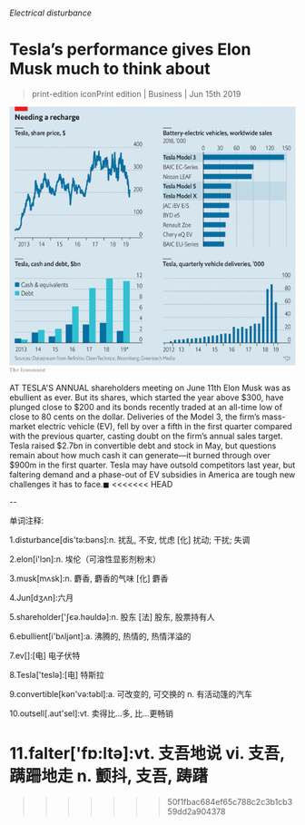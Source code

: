 ###### Electrical disturbance

# Tesla’s performance gives Elon Musk much to think about 

> print-edition iconPrint edition | Business | Jun 15th 2019 

![image](images/20190615_WBC232.png) 

AT TESLA'S ANNUAL shareholders meeting on June 11th Elon Musk was as ebullient as ever. But its shares, which started the year above $300, have plunged close to $200 and its bonds recently traded at an all-time low of close to 80 cents on the dollar. Deliveries of the Model 3, the firm’s mass-market electric vehicle (EV), fell by over a fifth in the first quarter compared with the previous quarter, casting doubt on the firm’s annual sales target. Tesla raised $2.7bn in convertible debt and stock in May, but questions remain about how much cash it can generate—it burned through over $900m in the first quarter. Tesla may have outsold competitors last year, but faltering demand and a phase-out of EV subsidies in America are tough new challenges it has to face.◼ 
<<<<<<< HEAD

-- 

 单词注释:

1.disturbance[dis'tә:bәns]:n. 扰乱, 不安, 忧虑 [化] 扰动; 干扰; 失调 

2.elon[i'lɔn]:n. 埃伦（可溶性显影剂粉末） 

3.musk[mʌsk]:n. 麝香, 麝香的气味 [化] 麝香 

4.Jun[dʒʌn]:六月 

5.shareholder['ʃєә.hәuldә]:n. 股东 [法] 股东, 股票持有人 

6.ebullient[i'bʌljәnt]:a. 沸腾的, 热情的, 热情洋溢的 

7.ev[]:[电] 电子伏特 

8.Tesla['teslә]:[电] 特斯拉 

9.convertible[kәn'vә:tәbl]:a. 可改变的, 可交换的 n. 有活动篷的汽车 

10.outsell[.aut'sel]:vt. 卖得比...多, 比...更畅销 

11.falter['fɒ:ltә]:vt. 支吾地说 vi. 支吾, 蹒跚地走 n. 颤抖, 支吾, 踌躇 
=======
>>>>>>> 50f1fbac684ef65c788c2c3b1cb359dd2a904378

